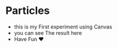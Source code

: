 # Particles

- this is my First experiment using Canvas
- you can see The result here <a href="https://firstparticle.surge.sh/" target="_blank"></a> 
- Have Fun ❤️